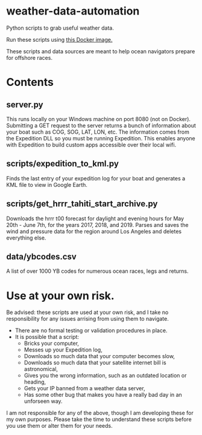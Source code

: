 # weather-data-automation
Python scripts to grab useful weather data.

Run these scripts using [this Docker image.](github.com/jweisbaum/weather-and-gis-docker)  

These scripts and data sources are meant to help ocean navigators prepare for offshore races.  

# Contents
## server.py
This runs locally on your Windows machine on port 8080 (not on Docker). Submitting a GET request to the server returns a bunch of information about your boat such as COG, SOG, LAT, LON, etc. The information comes from the Expedition DLL so you must be running Expedition. This enables anyone with Expedition to build custom apps accessible over their local wifi. 

## scripts/expedition_to_kml.py
Finds the last entry of your expedition log for your boat and generates a KML file to view in Google Earth. 

## scripts/get_hrrr_tahiti_start_archive.py
Downloads the hrrr t00 forecast for daylight and evening hours for May 20th - June 7th, for the years 2017, 2018, and 2019. Parses and saves the wind and pressure data for the region around Los Angeles and deletes everything else. 

## data/ybcodes.csv
A list of over 1000 YB codes for numerous ocean races, legs and returns. 

# Use at your own risk.

Be advised: these scripts are used at your own risk, and I take no responsibility for any issues arrising from using them to navigate. 
- There are no formal testing or validation procedures in place.  
- It is possible that a script:
    - Bricks your computer,  
    - Messes up your Expedition log,  
    - Downloads so much data that your computer becomes slow,  
    - Downloads so much data that your satellite internet bill is astronomical,  
    - Gives you the wrong information, such as an outdated location or heading,  
    - Gets your IP banned from a weather data server,
    - Has some other bug that makes you have a really bad day in an unforseen way.  

I am not responsible for any of the above, though I am developing these for my own purposes.  Please take the time to understand these scripts before you use them or alter them for your needs.



